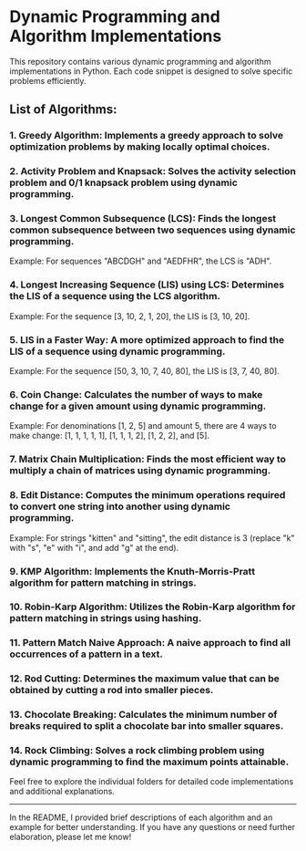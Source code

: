 # Dynamic Programming and Algorithm Implementations

This repository contains various dynamic programming and algorithm implementations in Python. Each code snippet is designed to solve specific problems efficiently.

## List of Algorithms:

### 1. **Greedy Algorithm**: Implements a greedy approach to solve optimization problems by making locally optimal choices.

### 2. **Activity Problem and Knapsack**: Solves the activity selection problem and 0/1 knapsack problem using dynamic programming.

### 3. **Longest Common Subsequence (LCS)**: Finds the longest common subsequence between two sequences using dynamic programming.

   Example: For sequences "ABCDGH" and "AEDFHR", the LCS is "ADH".

### 4. **Longest Increasing Sequence (LIS) using LCS**: Determines the LIS of a sequence using the LCS algorithm.

   Example: For the sequence [3, 10, 2, 1, 20], the LIS is [3, 10, 20].

### 5. **LIS in a Faster Way**: A more optimized approach to find the LIS of a sequence using dynamic programming.

   Example: For the sequence [50, 3, 10, 7, 40, 80], the LIS is [3, 7, 40, 80].

### 6. **Coin Change**: Calculates the number of ways to make change for a given amount using dynamic programming.

   Example: For denominations [1, 2, 5] and amount 5, there are 4 ways to make change: [1, 1, 1, 1, 1], [1, 1, 1, 2], [1, 2, 2], and [5].

### 7. **Matrix Chain Multiplication**: Finds the most efficient way to multiply a chain of matrices using dynamic programming.

### 8. **Edit Distance**: Computes the minimum operations required to convert one string into another using dynamic programming.

   Example: For strings "kitten" and "sitting", the edit distance is 3 (replace "k" with "s", "e" with "i", and add "g" at the end).

### 9. **KMP Algorithm**: Implements the Knuth-Morris-Pratt algorithm for pattern matching in strings.

### 10. **Robin-Karp Algorithm**: Utilizes the Robin-Karp algorithm for pattern matching in strings using hashing.

### 11. **Pattern Match Naive Approach**: A naive approach to find all occurrences of a pattern in a text.

### 12. **Rod Cutting**: Determines the maximum value that can be obtained by cutting a rod into smaller pieces.

### 13. **Chocolate Breaking**: Calculates the minimum number of breaks required to split a chocolate bar into smaller squares.

### 14. **Rock Climbing**: Solves a rock climbing problem using dynamic programming to find the maximum points attainable.



Feel free to explore the individual folders for detailed code implementations and additional explanations.

---

In the README, I provided brief descriptions of each algorithm and an example for better understanding. If you have any questions or need further elaboration, please let me know!
